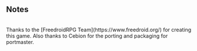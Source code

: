 ## Notes
<br/>
Thanks to the [FreedroidRPG Team](https://www.freedroid.org/) for creating this game. Also thanks to Cebion for the porting and packaging for portmaster.
<br/>
